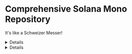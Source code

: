 # Comprehensive Solana Mono Repository

It's like a Schweizer Messer!

<details>

### Useful docs during learning process

[Program Examples](https://solana.com/docs/programs/examples)  
[anchor lang docs.rs](https://docs.rs/anchor-lang/latest/anchor_lang/index.html)  
[solana web3.js](https://solana.com/docs/clients/javascript)  
[Initializing Accounts in Solana and Anchor - from rareskills](https://www.rareskills.io/post/solana-initialize-account)  
[solana cook book](https://solanacookbook.com/)  




</details>

<details>

### Solana Examples & Tricks
[Hello World on Solana.](./programs/hello_solana/src/instructions/initialized.rs)  
[Use real-time Pyth data in Solana.](./programs/hello_solana/src/instructions/price_updater.rs)  
[Store and retrieve data using Solana accounts.](./programs/hello_solana/src/instructions/create.rs)  
[Storing global state - Counter.](./programs/hello_solana/src/instructions/counter.rs)  
[Custom #[error_code]](./programs/hello_solana/src/instructions/error.rs)  
[Saving per-user state - Favorites](./programs/hello_solana/src/instructions/favorites.rs)
[Check that the accounts provided in incoming instructions meet particular criteria.](./programs/hello_solana/src/instructions/check_account.rs)  
[Close an account and get the Lamports back.](./programs/hello_solana/src/instructions/create_or_close_user.rs)  
[Solana clock and other “block” variables.](./programs/hello_solana/src/instructions/sysvars.rs)  
[Emit events on solana.](./programs/hello_solana/src/instructions/events.rs)  
[Only owner on solana.](./programs/hello_solana/src/instructions/only_owner.rs)  
[Mapping.](./programs/hello_solana/src/instructions/mappings.rs)  






</details>